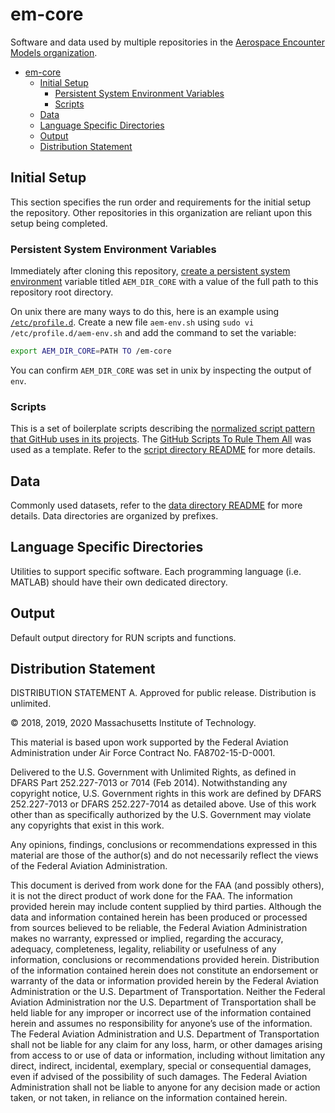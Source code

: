 # em-core

Software and data used by multiple repositories in the [Aerospace Encounter Models organization](https://github.com/Airspace-Encounter-Models).

- [em-core](#em-core)
  - [Initial Setup](#initial-setup)
    - [Persistent System Environment Variables](#persistent-system-environment-variables)
    - [Scripts](#scripts)
  - [Data](#data)
  - [Language Specific Directories](#language-specific-directories)
  - [Output](#output)
  - [Distribution Statement](#distribution-statement)

## Initial Setup

This section specifies the run order and requirements for the initial setup the repository. Other repositories in this organization are reliant upon this setup being completed.

### Persistent System Environment Variables

Immediately after cloning this repository, [create a persistent system environment](https://superuser.com/q/284342/44051) variable titled `AEM_DIR_CORE` with a value of the full path to this repository root directory.

On unix there are many ways to do this, here is an example using [`/etc/profile.d`](https://unix.stackexchange.com/a/117473). Create a new file `aem-env.sh` using `sudo vi /etc/profile.d/aem-env.sh` and add the command to set the variable:

```bash
export AEM_DIR_CORE=PATH TO /em-core
```

You can confirm `AEM_DIR_CORE` was set in unix by inspecting the output of `env`.

### Scripts

This is a set of boilerplate scripts describing the [normalized script pattern that GitHub uses in its projects](https://github.blog/2015-06-30-scripts-to-rule-them-all/). The [GitHub Scripts To Rule Them All](https://github.com/github/scripts-to-rule-them-all) was used as a template. Refer to the [script directory README](./script/README.md) for more details.

## Data

Commonly used datasets, refer to the [data directory README](./data/README.md) for more details. Data directories are organized by prefixes.

## Language Specific Directories

Utilities to support specific software. Each programming language (i.e. MATLAB) should have their own dedicated directory.

## Output

Default output directory for RUN scripts and functions.

## Distribution Statement

DISTRIBUTION STATEMENT A. Approved for public release. Distribution is unlimited.

© 2018, 2019, 2020 Massachusetts Institute of Technology.

This material is based upon work supported by the Federal Aviation Administration under Air Force Contract No. FA8702-15-D-0001.

Delivered to the U.S. Government with Unlimited Rights, as defined in DFARS Part 252.227-7013 or 7014 (Feb 2014). Notwithstanding any copyright notice, U.S. Government rights in this work are defined by DFARS 252.227-7013 or DFARS 252.227-7014 as detailed above. Use of this work other than as specifically authorized by the U.S. Government may violate any copyrights that exist in this work.

Any opinions, findings, conclusions or recommendations expressed in this material are those of the author(s) and do not necessarily reflect the views of the Federal Aviation Administration.

This document is derived from work done for the FAA (and possibly others), it is not the direct product of work done for the FAA. The information provided herein may include content supplied by third parties.  Although the data and information contained herein has been produced or processed from sources believed to be reliable, the Federal Aviation Administration makes no warranty, expressed or implied, regarding the accuracy, adequacy, completeness, legality, reliability or usefulness of any information, conclusions or recommendations provided herein. Distribution of the information contained herein does not constitute an endorsement or warranty of the data or information provided herein by the Federal Aviation Administration or the U.S. Department of Transportation.  Neither the Federal Aviation Administration nor the U.S. Department of Transportation shall be held liable for any improper or incorrect use of the information contained herein and assumes no responsibility for anyone’s use of the information. The Federal Aviation Administration and U.S. Department of Transportation shall not be liable for any claim for any loss, harm, or other damages arising from access to or use of data or information, including without limitation any direct, indirect, incidental, exemplary, special or consequential damages, even if advised of the possibility of such damages. The Federal Aviation Administration shall not be liable to anyone for any decision made or action taken, or not taken, in reliance on the information contained herein.
